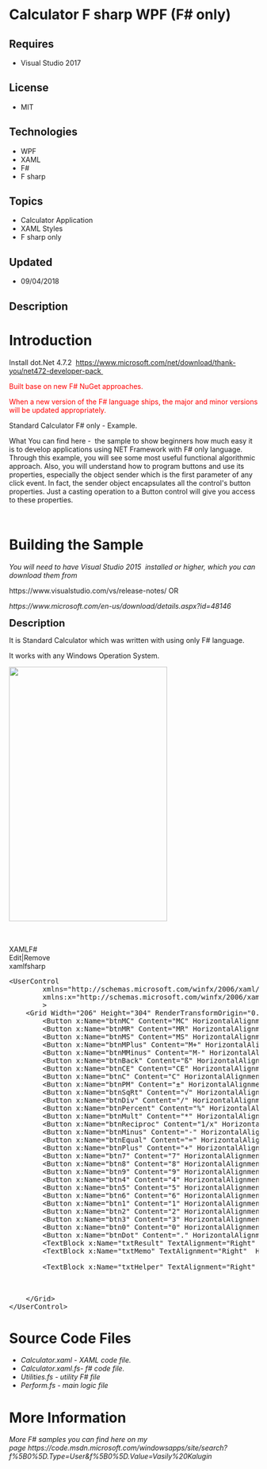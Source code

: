# Calculator F sharp  WPF  (F# only)
## Requires
- Visual Studio 2017
## License
- MIT
## Technologies
- WPF
- XAML
- F#
- F sharp
## Topics
- Calculator Application
- XAML Styles
- F sharp only
## Updated
- 09/04/2018
## Description

<h1>Introduction</h1>
<p>Install dot.Net 4.7.2&nbsp; <a href="https://www.microsoft.com/net/download/thank-you/net472-developer-pack">
https://www.microsoft.com/net/download/thank-you/net472-developer-pack&nbsp;</a></p>
<p><span style="color:#ff0000">Built base on new F# NuGet approaches.</span></p>
<p><span style="color:#ff0000">When a new version of the F# language ships, the major and minor versions will be updated appropriately.<br>
</span></p>
<p>Standard Calculator F# only - Example.</p>
<p>What You can find here - &nbsp;the sample to show beginners how much easy it is to develop applications using NET Framework with F# only language. Through this example, you will see some most useful functional algorithmic approach. Also, you will understand
 how to program buttons and use its properties, especially the&nbsp;object sender which is the first parameter of any click event. In fact, the sender object encapsulates all the control's button properties. Just a casting operation to a Button control will
 give you access to these properties.</p>
<p><em style="font-size:x-small"><br>
</em></p>
<h1><span>Building the Sample</span></h1>
<p><em><em>You will need to have Visual Studio 2015&nbsp; installed or higher, which you can download them from</em></em></p>
<p>https://www.visualstudio.com/vs/release-notes/ OR</p>
<p><em><em>https://www.microsoft.com/en-us/download/details.aspx?id=48146<br>
</em></em></p>
<p><span style="font-size:20px; font-weight:bold">Description</span></p>
<p>It is Standard Calculator which was written with using only F# language.</p>
<p>It works with any Windows Operation System.&nbsp;</p>
<p><em><img id="162493" src="https://code.msdn.microsoft.com/windowsapps/site/view/file/162493/1/Calc1.PNG" alt="" width="319" height="513">&nbsp;</em></p>
<p>&nbsp;</p>
<div class="scriptcode">
<div class="pluginEditHolder">
<div class="title"><span>XAML</span><span>F#</span></div>
<div class="pluginLinkHolder"><span class="pluginEditHolderLink">Edit</span>|<span class="pluginRemoveHolderLink">Remove</span></div>
<span class="hidden">xaml</span><span class="hidden">fsharp</span>


<div class="preview">
<pre class="xaml"><span class="xaml__tag_start">&lt;UserControl</span>&nbsp;&nbsp;&nbsp;
&nbsp;&nbsp;&nbsp;&nbsp;&nbsp;&nbsp;&nbsp;&nbsp;<span class="xaml__attr_name">xmlns</span>=<span class="xaml__attr_value">&quot;http://schemas.microsoft.com/winfx/2006/xaml/presentation&quot;</span>&nbsp;&nbsp;
&nbsp;&nbsp;&nbsp;&nbsp;&nbsp;&nbsp;&nbsp;&nbsp;<span class="xaml__keyword">xmlns</span>:<span class="xaml__attr_name">x</span>=<span class="xaml__attr_value">&quot;http://schemas.microsoft.com/winfx/2006/xaml&quot;</span>&nbsp;&nbsp;&nbsp;
&nbsp;&nbsp;&nbsp;&nbsp;&nbsp;&nbsp;&nbsp;&nbsp;<span class="xaml__tag_start">&gt;&nbsp;
</span>&nbsp;&nbsp;&nbsp;&nbsp;<span class="xaml__tag_start">&lt;Grid</span>&nbsp;<span class="xaml__attr_name">Width</span>=<span class="xaml__attr_value">&quot;206&quot;</span>&nbsp;<span class="xaml__attr_name">Height</span>=<span class="xaml__attr_value">&quot;304&quot;</span>&nbsp;<span class="xaml__attr_name">RenderTransformOrigin</span>=<span class="xaml__attr_value">&quot;0.5,0.5&quot;</span>&nbsp;<span class="xaml__attr_name">Background</span>=<span class="xaml__attr_value">&quot;#FFF6F7F9&quot;</span>&nbsp;<span class="xaml__tag_start">&gt;&nbsp;
</span>&nbsp;&nbsp;&nbsp;&nbsp;&nbsp;&nbsp;&nbsp;&nbsp;<span class="xaml__tag_start">&lt;Button</span>&nbsp;x:<span class="xaml__attr_name">Name</span>=<span class="xaml__attr_value">&quot;btnMC&quot;</span>&nbsp;<span class="xaml__attr_name">Content</span>=<span class="xaml__attr_value">&quot;MC&quot;</span>&nbsp;<span class="xaml__attr_name">HorizontalAlignment</span>=<span class="xaml__attr_value">&quot;Left&quot;</span>&nbsp;<span class="xaml__attr_name">Margin</span>=<span class="xaml__attr_value">&quot;10,75,0,0&quot;</span>&nbsp;<span class="xaml__attr_name">VerticalAlignment</span>=<span class="xaml__attr_value">&quot;Top&quot;</span>&nbsp;<span class="xaml__attr_name">Width</span>=<span class="xaml__attr_value">&quot;33&quot;</span>&nbsp;<span class="xaml__attr_name">Height</span>=<span class="xaml__attr_value">&quot;33&quot;</span>&nbsp;<span class="xaml__attr_name">Background</span>=<span class="xaml__attr_value">&quot;#FFF4F7F9&quot;</span><span class="xaml__tag_start">/&gt;</span>&nbsp;
&nbsp;&nbsp;&nbsp;&nbsp;&nbsp;&nbsp;&nbsp;&nbsp;<span class="xaml__tag_start">&lt;Button</span>&nbsp;x:<span class="xaml__attr_name">Name</span>=<span class="xaml__attr_value">&quot;btnMR&quot;</span>&nbsp;<span class="xaml__attr_name">Content</span>=<span class="xaml__attr_value">&quot;MR&quot;</span>&nbsp;<span class="xaml__attr_name">HorizontalAlignment</span>=<span class="xaml__attr_value">&quot;Left&quot;</span>&nbsp;<span class="xaml__attr_name">Margin</span>=<span class="xaml__attr_value">&quot;48,75,0,0&quot;</span>&nbsp;<span class="xaml__attr_name">VerticalAlignment</span>=<span class="xaml__attr_value">&quot;Top&quot;</span>&nbsp;<span class="xaml__attr_name">Width</span>=<span class="xaml__attr_value">&quot;33&quot;</span>&nbsp;<span class="xaml__attr_name">Height</span>=<span class="xaml__attr_value">&quot;33&quot;</span>&nbsp;<span class="xaml__attr_name">Background</span>=<span class="xaml__attr_value">&quot;#FFF4F7F9&quot;</span><span class="xaml__tag_start">/&gt;</span>&nbsp;
&nbsp;&nbsp;&nbsp;&nbsp;&nbsp;&nbsp;&nbsp;&nbsp;<span class="xaml__tag_start">&lt;Button</span>&nbsp;x:<span class="xaml__attr_name">Name</span>=<span class="xaml__attr_value">&quot;btnMS&quot;</span>&nbsp;<span class="xaml__attr_name">Content</span>=<span class="xaml__attr_value">&quot;MS&quot;</span>&nbsp;<span class="xaml__attr_name">HorizontalAlignment</span>=<span class="xaml__attr_value">&quot;Left&quot;</span>&nbsp;<span class="xaml__attr_name">Margin</span>=<span class="xaml__attr_value">&quot;86,75,0,0&quot;</span>&nbsp;<span class="xaml__attr_name">VerticalAlignment</span>=<span class="xaml__attr_value">&quot;Top&quot;</span>&nbsp;<span class="xaml__attr_name">Width</span>=<span class="xaml__attr_value">&quot;33&quot;</span>&nbsp;<span class="xaml__attr_name">Height</span>=<span class="xaml__attr_value">&quot;33&quot;</span>&nbsp;<span class="xaml__attr_name">Background</span>=<span class="xaml__attr_value">&quot;#FFF4F7F9&quot;</span><span class="xaml__tag_start">/&gt;</span>&nbsp;
&nbsp;&nbsp;&nbsp;&nbsp;&nbsp;&nbsp;&nbsp;&nbsp;<span class="xaml__tag_start">&lt;Button</span>&nbsp;x:<span class="xaml__attr_name">Name</span>=<span class="xaml__attr_value">&quot;btnMPlus&quot;</span>&nbsp;<span class="xaml__attr_name">Content</span>=<span class="xaml__attr_value">&quot;M&#43;&quot;</span>&nbsp;<span class="xaml__attr_name">HorizontalAlignment</span>=<span class="xaml__attr_value">&quot;Left&quot;</span>&nbsp;<span class="xaml__attr_name">Margin</span>=<span class="xaml__attr_value">&quot;124,75,0,0&quot;</span>&nbsp;<span class="xaml__attr_name">VerticalAlignment</span>=<span class="xaml__attr_value">&quot;Top&quot;</span>&nbsp;<span class="xaml__attr_name">Width</span>=<span class="xaml__attr_value">&quot;33&quot;</span>&nbsp;<span class="xaml__attr_name">Height</span>=<span class="xaml__attr_value">&quot;33&quot;</span>&nbsp;<span class="xaml__attr_name">Background</span>=<span class="xaml__attr_value">&quot;#FFF4F7F9&quot;</span><span class="xaml__tag_start">/&gt;</span>&nbsp;
&nbsp;&nbsp;&nbsp;&nbsp;&nbsp;&nbsp;&nbsp;&nbsp;<span class="xaml__tag_start">&lt;Button</span>&nbsp;x:<span class="xaml__attr_name">Name</span>=<span class="xaml__attr_value">&quot;btnMMinus&quot;</span>&nbsp;<span class="xaml__attr_name">Content</span>=<span class="xaml__attr_value">&quot;M-&quot;</span>&nbsp;<span class="xaml__attr_name">HorizontalAlignment</span>=<span class="xaml__attr_value">&quot;Left&quot;</span>&nbsp;<span class="xaml__attr_name">Margin</span>=<span class="xaml__attr_value">&quot;162,75,0,0&quot;</span>&nbsp;<span class="xaml__attr_name">VerticalAlignment</span>=<span class="xaml__attr_value">&quot;Top&quot;</span>&nbsp;<span class="xaml__attr_name">Width</span>=<span class="xaml__attr_value">&quot;33&quot;</span>&nbsp;<span class="xaml__attr_name">Height</span>=<span class="xaml__attr_value">&quot;33&quot;</span>&nbsp;<span class="xaml__attr_name">Background</span>=<span class="xaml__attr_value">&quot;#FFF4F7F9&quot;</span><span class="xaml__tag_start">/&gt;</span>&nbsp;
&nbsp;&nbsp;&nbsp;&nbsp;&nbsp;&nbsp;&nbsp;&nbsp;<span class="xaml__tag_start">&lt;Button</span>&nbsp;x:<span class="xaml__attr_name">Name</span>=<span class="xaml__attr_value">&quot;btnBack&quot;</span>&nbsp;<span class="xaml__attr_name">Content</span>=<span class="xaml__attr_value">&quot;&szlig;&quot;</span>&nbsp;<span class="xaml__attr_name">HorizontalAlignment</span>=<span class="xaml__attr_value">&quot;Left&quot;</span>&nbsp;<span class="xaml__attr_name">Margin</span>=<span class="xaml__attr_value">&quot;10,113,0,0&quot;</span>&nbsp;<span class="xaml__attr_name">VerticalAlignment</span>=<span class="xaml__attr_value">&quot;Top&quot;</span>&nbsp;<span class="xaml__attr_name">Width</span>=<span class="xaml__attr_value">&quot;33&quot;</span>&nbsp;<span class="xaml__attr_name">Height</span>=<span class="xaml__attr_value">&quot;33&quot;</span>&nbsp;<span class="xaml__attr_name">Background</span>=<span class="xaml__attr_value">&quot;#FFF4F7F9&quot;</span>&nbsp;<span class="xaml__attr_name">FontFamily</span>=<span class="xaml__attr_value">&quot;Wingdings&quot;</span><span class="xaml__tag_start">/&gt;</span>&nbsp;
&nbsp;&nbsp;&nbsp;&nbsp;&nbsp;&nbsp;&nbsp;&nbsp;<span class="xaml__tag_start">&lt;Button</span>&nbsp;x:<span class="xaml__attr_name">Name</span>=<span class="xaml__attr_value">&quot;btnCE&quot;</span>&nbsp;<span class="xaml__attr_name">Content</span>=<span class="xaml__attr_value">&quot;CE&quot;</span>&nbsp;<span class="xaml__attr_name">HorizontalAlignment</span>=<span class="xaml__attr_value">&quot;Left&quot;</span>&nbsp;<span class="xaml__attr_name">Margin</span>=<span class="xaml__attr_value">&quot;48,113,0,0&quot;</span>&nbsp;<span class="xaml__attr_name">VerticalAlignment</span>=<span class="xaml__attr_value">&quot;Top&quot;</span>&nbsp;<span class="xaml__attr_name">Width</span>=<span class="xaml__attr_value">&quot;33&quot;</span>&nbsp;<span class="xaml__attr_name">Height</span>=<span class="xaml__attr_value">&quot;33&quot;</span>&nbsp;<span class="xaml__attr_name">Background</span>=<span class="xaml__attr_value">&quot;#FFF4F7F9&quot;</span><span class="xaml__tag_start">/&gt;</span>&nbsp;
&nbsp;&nbsp;&nbsp;&nbsp;&nbsp;&nbsp;&nbsp;&nbsp;<span class="xaml__tag_start">&lt;Button</span>&nbsp;x:<span class="xaml__attr_name">Name</span>=<span class="xaml__attr_value">&quot;btnC&quot;</span>&nbsp;<span class="xaml__attr_name">Content</span>=<span class="xaml__attr_value">&quot;C&quot;</span>&nbsp;<span class="xaml__attr_name">HorizontalAlignment</span>=<span class="xaml__attr_value">&quot;Left&quot;</span>&nbsp;<span class="xaml__attr_name">Margin</span>=<span class="xaml__attr_value">&quot;86,113,0,0&quot;</span>&nbsp;<span class="xaml__attr_name">VerticalAlignment</span>=<span class="xaml__attr_value">&quot;Top&quot;</span>&nbsp;<span class="xaml__attr_name">Width</span>=<span class="xaml__attr_value">&quot;33&quot;</span>&nbsp;<span class="xaml__attr_name">Height</span>=<span class="xaml__attr_value">&quot;33&quot;</span>&nbsp;<span class="xaml__attr_name">Background</span>=<span class="xaml__attr_value">&quot;#FFF4F7F9&quot;</span><span class="xaml__tag_start">/&gt;</span>&nbsp;
&nbsp;&nbsp;&nbsp;&nbsp;&nbsp;&nbsp;&nbsp;&nbsp;<span class="xaml__tag_start">&lt;Button</span>&nbsp;x:<span class="xaml__attr_name">Name</span>=<span class="xaml__attr_value">&quot;btnPM&quot;</span>&nbsp;<span class="xaml__attr_name">Content</span>=<span class="xaml__attr_value">&quot;&plusmn;&quot;</span>&nbsp;<span class="xaml__attr_name">HorizontalAlignment</span>=<span class="xaml__attr_value">&quot;Left&quot;</span>&nbsp;<span class="xaml__attr_name">Margin</span>=<span class="xaml__attr_value">&quot;124,113,0,0&quot;</span>&nbsp;<span class="xaml__attr_name">VerticalAlignment</span>=<span class="xaml__attr_value">&quot;Top&quot;</span>&nbsp;<span class="xaml__attr_name">Width</span>=<span class="xaml__attr_value">&quot;33&quot;</span>&nbsp;<span class="xaml__attr_name">Height</span>=<span class="xaml__attr_value">&quot;33&quot;</span>&nbsp;<span class="xaml__attr_name">Background</span>=<span class="xaml__attr_value">&quot;#FFF4F7F9&quot;</span><span class="xaml__tag_start">/&gt;</span>&nbsp;
&nbsp;&nbsp;&nbsp;&nbsp;&nbsp;&nbsp;&nbsp;&nbsp;<span class="xaml__tag_start">&lt;Button</span>&nbsp;x:<span class="xaml__attr_name">Name</span>=<span class="xaml__attr_value">&quot;btnSqRt&quot;</span>&nbsp;<span class="xaml__attr_name">Content</span>=<span class="xaml__attr_value">&quot;&radic;&quot;</span>&nbsp;<span class="xaml__attr_name">HorizontalAlignment</span>=<span class="xaml__attr_value">&quot;Left&quot;</span>&nbsp;<span class="xaml__attr_name">Margin</span>=<span class="xaml__attr_value">&quot;162,113,0,0&quot;</span>&nbsp;<span class="xaml__attr_name">VerticalAlignment</span>=<span class="xaml__attr_value">&quot;Top&quot;</span>&nbsp;<span class="xaml__attr_name">Width</span>=<span class="xaml__attr_value">&quot;33&quot;</span>&nbsp;<span class="xaml__attr_name">Height</span>=<span class="xaml__attr_value">&quot;33&quot;</span>&nbsp;<span class="xaml__attr_name">Background</span>=<span class="xaml__attr_value">&quot;#FFF4F7F9&quot;</span><span class="xaml__tag_start">/&gt;</span>&nbsp;
&nbsp;&nbsp;&nbsp;&nbsp;&nbsp;&nbsp;&nbsp;&nbsp;<span class="xaml__tag_start">&lt;Button</span>&nbsp;x:<span class="xaml__attr_name">Name</span>=<span class="xaml__attr_value">&quot;btnDiv&quot;</span>&nbsp;<span class="xaml__attr_name">Content</span>=<span class="xaml__attr_value">&quot;/&quot;</span>&nbsp;<span class="xaml__attr_name">HorizontalAlignment</span>=<span class="xaml__attr_value">&quot;Left&quot;</span>&nbsp;<span class="xaml__attr_name">Margin</span>=<span class="xaml__attr_value">&quot;124,151,0,0&quot;</span>&nbsp;<span class="xaml__attr_name">VerticalAlignment</span>=<span class="xaml__attr_value">&quot;Top&quot;</span>&nbsp;<span class="xaml__attr_name">Width</span>=<span class="xaml__attr_value">&quot;33&quot;</span>&nbsp;<span class="xaml__attr_name">Height</span>=<span class="xaml__attr_value">&quot;33&quot;</span>&nbsp;<span class="xaml__attr_name">Background</span>=<span class="xaml__attr_value">&quot;#FFF4F7F9&quot;</span><span class="xaml__tag_start">/&gt;</span>&nbsp;
&nbsp;&nbsp;&nbsp;&nbsp;&nbsp;&nbsp;&nbsp;&nbsp;<span class="xaml__tag_start">&lt;Button</span>&nbsp;x:<span class="xaml__attr_name">Name</span>=<span class="xaml__attr_value">&quot;btnPercent&quot;</span>&nbsp;<span class="xaml__attr_name">Content</span>=<span class="xaml__attr_value">&quot;%&quot;</span>&nbsp;<span class="xaml__attr_name">HorizontalAlignment</span>=<span class="xaml__attr_value">&quot;Left&quot;</span>&nbsp;<span class="xaml__attr_name">Margin</span>=<span class="xaml__attr_value">&quot;162,151,0,0&quot;</span>&nbsp;<span class="xaml__attr_name">VerticalAlignment</span>=<span class="xaml__attr_value">&quot;Top&quot;</span>&nbsp;<span class="xaml__attr_name">Width</span>=<span class="xaml__attr_value">&quot;33&quot;</span>&nbsp;<span class="xaml__attr_name">Height</span>=<span class="xaml__attr_value">&quot;33&quot;</span>&nbsp;<span class="xaml__attr_name">Background</span>=<span class="xaml__attr_value">&quot;#FFF4F7F9&quot;</span>&nbsp;<span class="xaml__attr_name">IsCancel</span>=<span class="xaml__attr_value">&quot;True&quot;</span><span class="xaml__tag_start">/&gt;</span>&nbsp;
&nbsp;&nbsp;&nbsp;&nbsp;&nbsp;&nbsp;&nbsp;&nbsp;<span class="xaml__tag_start">&lt;Button</span>&nbsp;x:<span class="xaml__attr_name">Name</span>=<span class="xaml__attr_value">&quot;btnMult&quot;</span>&nbsp;<span class="xaml__attr_name">Content</span>=<span class="xaml__attr_value">&quot;*&quot;</span>&nbsp;<span class="xaml__attr_name">HorizontalAlignment</span>=<span class="xaml__attr_value">&quot;Left&quot;</span>&nbsp;<span class="xaml__attr_name">Margin</span>=<span class="xaml__attr_value">&quot;125,189,0,0&quot;</span>&nbsp;<span class="xaml__attr_name">VerticalAlignment</span>=<span class="xaml__attr_value">&quot;Top&quot;</span>&nbsp;<span class="xaml__attr_name">Width</span>=<span class="xaml__attr_value">&quot;33&quot;</span>&nbsp;<span class="xaml__attr_name">Height</span>=<span class="xaml__attr_value">&quot;33&quot;</span>&nbsp;<span class="xaml__attr_name">Background</span>=<span class="xaml__attr_value">&quot;#FFF4F7F9&quot;</span><span class="xaml__tag_start">/&gt;</span>&nbsp;
&nbsp;&nbsp;&nbsp;&nbsp;&nbsp;&nbsp;&nbsp;&nbsp;<span class="xaml__tag_start">&lt;Button</span>&nbsp;x:<span class="xaml__attr_name">Name</span>=<span class="xaml__attr_value">&quot;btnReciproc&quot;</span>&nbsp;<span class="xaml__attr_name">Content</span>=<span class="xaml__attr_value">&quot;1/x&quot;</span>&nbsp;<span class="xaml__attr_name">HorizontalAlignment</span>=<span class="xaml__attr_value">&quot;Left&quot;</span>&nbsp;<span class="xaml__attr_name">Margin</span>=<span class="xaml__attr_value">&quot;163,189,0,0&quot;</span>&nbsp;<span class="xaml__attr_name">VerticalAlignment</span>=<span class="xaml__attr_value">&quot;Top&quot;</span>&nbsp;<span class="xaml__attr_name">Width</span>=<span class="xaml__attr_value">&quot;33&quot;</span>&nbsp;<span class="xaml__attr_name">Height</span>=<span class="xaml__attr_value">&quot;33&quot;</span>&nbsp;<span class="xaml__attr_name">Background</span>=<span class="xaml__attr_value">&quot;#FFF4F7F9&quot;</span><span class="xaml__tag_start">/&gt;</span>&nbsp;
&nbsp;&nbsp;&nbsp;&nbsp;&nbsp;&nbsp;&nbsp;&nbsp;<span class="xaml__tag_start">&lt;Button</span>&nbsp;x:<span class="xaml__attr_name">Name</span>=<span class="xaml__attr_value">&quot;btnMinus&quot;</span>&nbsp;<span class="xaml__attr_name">Content</span>=<span class="xaml__attr_value">&quot;-&quot;</span>&nbsp;<span class="xaml__attr_name">HorizontalAlignment</span>=<span class="xaml__attr_value">&quot;Left&quot;</span>&nbsp;<span class="xaml__attr_name">Margin</span>=<span class="xaml__attr_value">&quot;125,227,0,0&quot;</span>&nbsp;<span class="xaml__attr_name">VerticalAlignment</span>=<span class="xaml__attr_value">&quot;Top&quot;</span>&nbsp;<span class="xaml__attr_name">Width</span>=<span class="xaml__attr_value">&quot;33&quot;</span>&nbsp;<span class="xaml__attr_name">Height</span>=<span class="xaml__attr_value">&quot;33&quot;</span>&nbsp;<span class="xaml__attr_name">Background</span>=<span class="xaml__attr_value">&quot;#FFF4F7F9&quot;</span><span class="xaml__tag_start">/&gt;</span>&nbsp;
&nbsp;&nbsp;&nbsp;&nbsp;&nbsp;&nbsp;&nbsp;&nbsp;<span class="xaml__tag_start">&lt;Button</span>&nbsp;x:<span class="xaml__attr_name">Name</span>=<span class="xaml__attr_value">&quot;btnEqual&quot;</span>&nbsp;<span class="xaml__attr_name">Content</span>=<span class="xaml__attr_value">&quot;=&quot;</span>&nbsp;<span class="xaml__attr_name">HorizontalAlignment</span>=<span class="xaml__attr_value">&quot;Left&quot;</span>&nbsp;<span class="xaml__attr_name">Margin</span>=<span class="xaml__attr_value">&quot;163,227,0,0&quot;</span>&nbsp;<span class="xaml__attr_name">VerticalAlignment</span>=<span class="xaml__attr_value">&quot;Top&quot;</span>&nbsp;<span class="xaml__attr_name">Width</span>=<span class="xaml__attr_value">&quot;33&quot;</span>&nbsp;<span class="xaml__attr_name">Height</span>=<span class="xaml__attr_value">&quot;71&quot;</span>&nbsp;<span class="xaml__attr_name">Background</span>=<span class="xaml__attr_value">&quot;#FFF4F7F9&quot;</span><span class="xaml__tag_start">/&gt;</span>&nbsp;
&nbsp;&nbsp;&nbsp;&nbsp;&nbsp;&nbsp;&nbsp;&nbsp;<span class="xaml__tag_start">&lt;Button</span>&nbsp;x:<span class="xaml__attr_name">Name</span>=<span class="xaml__attr_value">&quot;btnPlus&quot;</span>&nbsp;<span class="xaml__attr_name">Content</span>=<span class="xaml__attr_value">&quot;&#43;&quot;</span>&nbsp;<span class="xaml__attr_name">HorizontalAlignment</span>=<span class="xaml__attr_value">&quot;Left&quot;</span>&nbsp;<span class="xaml__attr_name">Margin</span>=<span class="xaml__attr_value">&quot;125,265,0,0&quot;</span>&nbsp;<span class="xaml__attr_name">VerticalAlignment</span>=<span class="xaml__attr_value">&quot;Top&quot;</span>&nbsp;<span class="xaml__attr_name">Width</span>=<span class="xaml__attr_value">&quot;33&quot;</span>&nbsp;<span class="xaml__attr_name">Height</span>=<span class="xaml__attr_value">&quot;33&quot;</span>&nbsp;<span class="xaml__attr_name">Background</span>=<span class="xaml__attr_value">&quot;#FFF4F7F9&quot;</span><span class="xaml__tag_start">/&gt;</span>&nbsp;
&nbsp;&nbsp;&nbsp;&nbsp;&nbsp;&nbsp;&nbsp;&nbsp;<span class="xaml__tag_start">&lt;Button</span>&nbsp;x:<span class="xaml__attr_name">Name</span>=<span class="xaml__attr_value">&quot;btn7&quot;</span>&nbsp;<span class="xaml__attr_name">Content</span>=<span class="xaml__attr_value">&quot;7&quot;</span>&nbsp;<span class="xaml__attr_name">HorizontalAlignment</span>=<span class="xaml__attr_value">&quot;Left&quot;</span>&nbsp;<span class="xaml__attr_name">Margin</span>=<span class="xaml__attr_value">&quot;10,151,0,0&quot;</span>&nbsp;<span class="xaml__attr_name">VerticalAlignment</span>=<span class="xaml__attr_value">&quot;Top&quot;</span>&nbsp;<span class="xaml__attr_name">Width</span>=<span class="xaml__attr_value">&quot;33&quot;</span>&nbsp;<span class="xaml__attr_name">Height</span>=<span class="xaml__attr_value">&quot;33&quot;</span>&nbsp;<span class="xaml__attr_name">Background</span>=<span class="xaml__attr_value">&quot;#FFFBFBFB&quot;</span><span class="xaml__tag_start">/&gt;</span>&nbsp;
&nbsp;&nbsp;&nbsp;&nbsp;&nbsp;&nbsp;&nbsp;&nbsp;<span class="xaml__tag_start">&lt;Button</span>&nbsp;x:<span class="xaml__attr_name">Name</span>=<span class="xaml__attr_value">&quot;btn8&quot;</span>&nbsp;<span class="xaml__attr_name">Content</span>=<span class="xaml__attr_value">&quot;8&quot;</span>&nbsp;<span class="xaml__attr_name">HorizontalAlignment</span>=<span class="xaml__attr_value">&quot;Left&quot;</span>&nbsp;<span class="xaml__attr_name">Margin</span>=<span class="xaml__attr_value">&quot;48,151,0,0&quot;</span>&nbsp;<span class="xaml__attr_name">VerticalAlignment</span>=<span class="xaml__attr_value">&quot;Top&quot;</span>&nbsp;<span class="xaml__attr_name">Width</span>=<span class="xaml__attr_value">&quot;33&quot;</span>&nbsp;<span class="xaml__attr_name">Height</span>=<span class="xaml__attr_value">&quot;33&quot;</span>&nbsp;<span class="xaml__attr_name">Background</span>=<span class="xaml__attr_value">&quot;#FFFBFBFB&quot;</span><span class="xaml__tag_start">/&gt;</span>&nbsp;
&nbsp;&nbsp;&nbsp;&nbsp;&nbsp;&nbsp;&nbsp;&nbsp;<span class="xaml__tag_start">&lt;Button</span>&nbsp;x:<span class="xaml__attr_name">Name</span>=<span class="xaml__attr_value">&quot;btn9&quot;</span>&nbsp;<span class="xaml__attr_name">Content</span>=<span class="xaml__attr_value">&quot;9&quot;</span>&nbsp;<span class="xaml__attr_name">HorizontalAlignment</span>=<span class="xaml__attr_value">&quot;Left&quot;</span>&nbsp;<span class="xaml__attr_name">Margin</span>=<span class="xaml__attr_value">&quot;86,151,0,0&quot;</span>&nbsp;<span class="xaml__attr_name">VerticalAlignment</span>=<span class="xaml__attr_value">&quot;Top&quot;</span>&nbsp;<span class="xaml__attr_name">Width</span>=<span class="xaml__attr_value">&quot;33&quot;</span>&nbsp;<span class="xaml__attr_name">Height</span>=<span class="xaml__attr_value">&quot;33&quot;</span>&nbsp;<span class="xaml__attr_name">Background</span>=<span class="xaml__attr_value">&quot;#FFFBFBFB&quot;</span><span class="xaml__tag_start">/&gt;</span>&nbsp;
&nbsp;&nbsp;&nbsp;&nbsp;&nbsp;&nbsp;&nbsp;&nbsp;<span class="xaml__tag_start">&lt;Button</span>&nbsp;x:<span class="xaml__attr_name">Name</span>=<span class="xaml__attr_value">&quot;btn4&quot;</span>&nbsp;<span class="xaml__attr_name">Content</span>=<span class="xaml__attr_value">&quot;4&quot;</span>&nbsp;<span class="xaml__attr_name">HorizontalAlignment</span>=<span class="xaml__attr_value">&quot;Left&quot;</span>&nbsp;<span class="xaml__attr_name">Margin</span>=<span class="xaml__attr_value">&quot;10,189,0,0&quot;</span>&nbsp;<span class="xaml__attr_name">VerticalAlignment</span>=<span class="xaml__attr_value">&quot;Top&quot;</span>&nbsp;<span class="xaml__attr_name">Width</span>=<span class="xaml__attr_value">&quot;33&quot;</span>&nbsp;<span class="xaml__attr_name">Height</span>=<span class="xaml__attr_value">&quot;33&quot;</span>&nbsp;<span class="xaml__attr_name">Background</span>=<span class="xaml__attr_value">&quot;#FFFBFBFB&quot;</span><span class="xaml__tag_start">/&gt;</span>&nbsp;
&nbsp;&nbsp;&nbsp;&nbsp;&nbsp;&nbsp;&nbsp;&nbsp;<span class="xaml__tag_start">&lt;Button</span>&nbsp;x:<span class="xaml__attr_name">Name</span>=<span class="xaml__attr_value">&quot;btn5&quot;</span>&nbsp;<span class="xaml__attr_name">Content</span>=<span class="xaml__attr_value">&quot;5&quot;</span>&nbsp;<span class="xaml__attr_name">HorizontalAlignment</span>=<span class="xaml__attr_value">&quot;Left&quot;</span>&nbsp;<span class="xaml__attr_name">Margin</span>=<span class="xaml__attr_value">&quot;48,189,0,0&quot;</span>&nbsp;<span class="xaml__attr_name">VerticalAlignment</span>=<span class="xaml__attr_value">&quot;Top&quot;</span>&nbsp;<span class="xaml__attr_name">Width</span>=<span class="xaml__attr_value">&quot;33&quot;</span>&nbsp;<span class="xaml__attr_name">Height</span>=<span class="xaml__attr_value">&quot;33&quot;</span>&nbsp;<span class="xaml__attr_name">Background</span>=<span class="xaml__attr_value">&quot;#FFFBFBFB&quot;</span><span class="xaml__tag_start">/&gt;</span>&nbsp;
&nbsp;&nbsp;&nbsp;&nbsp;&nbsp;&nbsp;&nbsp;&nbsp;<span class="xaml__tag_start">&lt;Button</span>&nbsp;x:<span class="xaml__attr_name">Name</span>=<span class="xaml__attr_value">&quot;btn6&quot;</span>&nbsp;<span class="xaml__attr_name">Content</span>=<span class="xaml__attr_value">&quot;6&quot;</span>&nbsp;<span class="xaml__attr_name">HorizontalAlignment</span>=<span class="xaml__attr_value">&quot;Left&quot;</span>&nbsp;<span class="xaml__attr_name">Margin</span>=<span class="xaml__attr_value">&quot;86,189,0,0&quot;</span>&nbsp;<span class="xaml__attr_name">VerticalAlignment</span>=<span class="xaml__attr_value">&quot;Top&quot;</span>&nbsp;<span class="xaml__attr_name">Width</span>=<span class="xaml__attr_value">&quot;33&quot;</span>&nbsp;<span class="xaml__attr_name">Height</span>=<span class="xaml__attr_value">&quot;33&quot;</span>&nbsp;<span class="xaml__attr_name">Background</span>=<span class="xaml__attr_value">&quot;#FFFBFBFB&quot;</span><span class="xaml__tag_start">/&gt;</span>&nbsp;
&nbsp;&nbsp;&nbsp;&nbsp;&nbsp;&nbsp;&nbsp;&nbsp;<span class="xaml__tag_start">&lt;Button</span>&nbsp;x:<span class="xaml__attr_name">Name</span>=<span class="xaml__attr_value">&quot;btn1&quot;</span>&nbsp;<span class="xaml__attr_name">Content</span>=<span class="xaml__attr_value">&quot;1&quot;</span>&nbsp;<span class="xaml__attr_name">HorizontalAlignment</span>=<span class="xaml__attr_value">&quot;Left&quot;</span>&nbsp;<span class="xaml__attr_name">Margin</span>=<span class="xaml__attr_value">&quot;10,227,0,0&quot;</span>&nbsp;<span class="xaml__attr_name">VerticalAlignment</span>=<span class="xaml__attr_value">&quot;Top&quot;</span>&nbsp;<span class="xaml__attr_name">Width</span>=<span class="xaml__attr_value">&quot;33&quot;</span>&nbsp;<span class="xaml__attr_name">Height</span>=<span class="xaml__attr_value">&quot;33&quot;</span>&nbsp;<span class="xaml__attr_name">Background</span>=<span class="xaml__attr_value">&quot;#FFFBFBFB&quot;</span><span class="xaml__tag_start">/&gt;</span>&nbsp;
&nbsp;&nbsp;&nbsp;&nbsp;&nbsp;&nbsp;&nbsp;&nbsp;<span class="xaml__tag_start">&lt;Button</span>&nbsp;x:<span class="xaml__attr_name">Name</span>=<span class="xaml__attr_value">&quot;btn2&quot;</span>&nbsp;<span class="xaml__attr_name">Content</span>=<span class="xaml__attr_value">&quot;2&quot;</span>&nbsp;<span class="xaml__attr_name">HorizontalAlignment</span>=<span class="xaml__attr_value">&quot;Left&quot;</span>&nbsp;<span class="xaml__attr_name">Margin</span>=<span class="xaml__attr_value">&quot;48,227,0,0&quot;</span>&nbsp;<span class="xaml__attr_name">VerticalAlignment</span>=<span class="xaml__attr_value">&quot;Top&quot;</span>&nbsp;<span class="xaml__attr_name">Width</span>=<span class="xaml__attr_value">&quot;33&quot;</span>&nbsp;<span class="xaml__attr_name">Height</span>=<span class="xaml__attr_value">&quot;33&quot;</span>&nbsp;<span class="xaml__attr_name">Background</span>=<span class="xaml__attr_value">&quot;#FFFBFBFB&quot;</span><span class="xaml__tag_start">/&gt;</span>&nbsp;
&nbsp;&nbsp;&nbsp;&nbsp;&nbsp;&nbsp;&nbsp;&nbsp;<span class="xaml__tag_start">&lt;Button</span>&nbsp;x:<span class="xaml__attr_name">Name</span>=<span class="xaml__attr_value">&quot;btn3&quot;</span>&nbsp;<span class="xaml__attr_name">Content</span>=<span class="xaml__attr_value">&quot;3&quot;</span>&nbsp;<span class="xaml__attr_name">HorizontalAlignment</span>=<span class="xaml__attr_value">&quot;Left&quot;</span>&nbsp;<span class="xaml__attr_name">Margin</span>=<span class="xaml__attr_value">&quot;86,227,0,0&quot;</span>&nbsp;<span class="xaml__attr_name">VerticalAlignment</span>=<span class="xaml__attr_value">&quot;Top&quot;</span>&nbsp;<span class="xaml__attr_name">Width</span>=<span class="xaml__attr_value">&quot;33&quot;</span>&nbsp;<span class="xaml__attr_name">Height</span>=<span class="xaml__attr_value">&quot;33&quot;</span>&nbsp;<span class="xaml__attr_name">Background</span>=<span class="xaml__attr_value">&quot;#FFFBFBFB&quot;</span><span class="xaml__tag_start">/&gt;</span>&nbsp;
&nbsp;&nbsp;&nbsp;&nbsp;&nbsp;&nbsp;&nbsp;&nbsp;<span class="xaml__tag_start">&lt;Button</span>&nbsp;x:<span class="xaml__attr_name">Name</span>=<span class="xaml__attr_value">&quot;btn0&quot;</span>&nbsp;<span class="xaml__attr_name">Content</span>=<span class="xaml__attr_value">&quot;0&quot;</span>&nbsp;<span class="xaml__attr_name">HorizontalAlignment</span>=<span class="xaml__attr_value">&quot;Left&quot;</span>&nbsp;<span class="xaml__attr_name">Margin</span>=<span class="xaml__attr_value">&quot;10,265,0,0&quot;</span>&nbsp;<span class="xaml__attr_name">VerticalAlignment</span>=<span class="xaml__attr_value">&quot;Top&quot;</span>&nbsp;<span class="xaml__attr_name">Width</span>=<span class="xaml__attr_value">&quot;71&quot;</span>&nbsp;<span class="xaml__attr_name">Height</span>=<span class="xaml__attr_value">&quot;33&quot;</span>&nbsp;<span class="xaml__attr_name">Background</span>=<span class="xaml__attr_value">&quot;#FFFBFBFB&quot;</span><span class="xaml__tag_start">/&gt;</span>&nbsp;
&nbsp;&nbsp;&nbsp;&nbsp;&nbsp;&nbsp;&nbsp;&nbsp;<span class="xaml__tag_start">&lt;Button</span>&nbsp;x:<span class="xaml__attr_name">Name</span>=<span class="xaml__attr_value">&quot;btnDot&quot;</span>&nbsp;<span class="xaml__attr_name">Content</span>=<span class="xaml__attr_value">&quot;.&quot;</span>&nbsp;<span class="xaml__attr_name">HorizontalAlignment</span>=<span class="xaml__attr_value">&quot;Left&quot;</span>&nbsp;<span class="xaml__attr_name">Margin</span>=<span class="xaml__attr_value">&quot;86,265,0,0&quot;</span>&nbsp;<span class="xaml__attr_name">VerticalAlignment</span>=<span class="xaml__attr_value">&quot;Top&quot;</span>&nbsp;<span class="xaml__attr_name">Width</span>=<span class="xaml__attr_value">&quot;33&quot;</span>&nbsp;<span class="xaml__attr_name">Height</span>=<span class="xaml__attr_value">&quot;33&quot;</span>&nbsp;<span class="xaml__attr_name">Background</span>=<span class="xaml__attr_value">&quot;#FFFBFBFB&quot;</span><span class="xaml__tag_start">/&gt;</span>&nbsp;
&nbsp;&nbsp;&nbsp;&nbsp;&nbsp;&nbsp;&nbsp;&nbsp;<span class="xaml__tag_start">&lt;TextBlock</span>&nbsp;x:<span class="xaml__attr_name">Name</span>=<span class="xaml__attr_value">&quot;txtResult&quot;</span>&nbsp;<span class="xaml__attr_name">TextAlignment</span>=<span class="xaml__attr_value">&quot;Right&quot;</span>&nbsp;<span class="xaml__attr_name">HorizontalAlignment</span>=<span class="xaml__attr_value">&quot;Left&quot;</span>&nbsp;<span class="xaml__attr_name">Margin</span>=<span class="xaml__attr_value">&quot;26,29,0,0&quot;</span>&nbsp;<span class="xaml__attr_name">TextWrapping</span>=<span class="xaml__attr_value">&quot;NoWrap&quot;</span>&nbsp;<span class="xaml__attr_name">Text</span>=<span class="xaml__attr_value">&quot;TextBlock&nbsp;&quot;</span>&nbsp;<span class="xaml__attr_name">VerticalAlignment</span>=<span class="xaml__attr_value">&quot;Top&quot;</span>&nbsp;<span class="xaml__attr_name">Height</span>=<span class="xaml__attr_value">&quot;41&quot;</span>&nbsp;<span class="xaml__attr_name">Width</span>=<span class="xaml__attr_value">&quot;169&quot;</span>&nbsp;<span class="xaml__attr_name">Background</span>=<span class="xaml__attr_value">&quot;#FFF6F7F9&quot;</span>&nbsp;<span class="xaml__attr_name">FontSize</span>=<span class="xaml__attr_value">&quot;27&quot;</span><span class="xaml__tag_start">/&gt;</span>&nbsp;
&nbsp;&nbsp;&nbsp;&nbsp;&nbsp;&nbsp;&nbsp;&nbsp;<span class="xaml__tag_start">&lt;TextBlock</span>&nbsp;x:<span class="xaml__attr_name">Name</span>=<span class="xaml__attr_value">&quot;txtMemo&quot;</span>&nbsp;<span class="xaml__attr_name">TextAlignment</span>=<span class="xaml__attr_value">&quot;Right&quot;</span>&nbsp;&nbsp;<span class="xaml__attr_name">HorizontalAlignment</span>=<span class="xaml__attr_value">&quot;Left&quot;</span>&nbsp;<span class="xaml__attr_name">Margin</span>=<span class="xaml__attr_value">&quot;10,29,0,0&quot;</span>&nbsp;<span class="xaml__attr_name">TextWrapping</span>=<span class="xaml__attr_value">&quot;Wrap&quot;</span>&nbsp;<span class="xaml__attr_name">Text</span>=<span class="xaml__attr_value">&quot;M&quot;</span>&nbsp;<span class="xaml__attr_name">VerticalAlignment</span>=<span class="xaml__attr_value">&quot;Top&quot;</span>&nbsp;<span class="xaml__attr_name">Height</span>=<span class="xaml__attr_value">&quot;41&quot;</span>&nbsp;<span class="xaml__attr_name">Width</span>=<span class="xaml__attr_value">&quot;17&quot;</span>&nbsp;<span class="xaml__attr_name">Background</span>=<span class="xaml__attr_value">&quot;#FFF6F7F9&quot;</span>&nbsp;<span class="xaml__attr_name">FontSize</span>=<span class="xaml__attr_value">&quot;17&quot;</span><span class="xaml__tag_start">/&gt;</span>&nbsp;
&nbsp;
&nbsp;&nbsp;&nbsp;&nbsp;&nbsp;&nbsp;&nbsp;&nbsp;<span class="xaml__tag_start">&lt;TextBlock</span>&nbsp;x:<span class="xaml__attr_name">Name</span>=<span class="xaml__attr_value">&quot;txtHelper&quot;</span>&nbsp;<span class="xaml__attr_name">TextAlignment</span>=<span class="xaml__attr_value">&quot;Right&quot;</span>&nbsp;<span class="xaml__attr_name">HorizontalAlignment</span>=<span class="xaml__attr_value">&quot;Left&quot;</span>&nbsp;<span class="xaml__attr_name">Margin</span>=<span class="xaml__attr_value">&quot;10,10,0,0&quot;</span>&nbsp;<span class="xaml__attr_name">TextWrapping</span>=<span class="xaml__attr_value">&quot;NoWrap&quot;</span>&nbsp;<span class="xaml__attr_name">Text</span>=<span class="xaml__attr_value">&quot;TextBlock&nbsp;&quot;</span>&nbsp;<span class="xaml__attr_name">VerticalAlignment</span>=<span class="xaml__attr_value">&quot;Top&quot;</span>&nbsp;<span class="xaml__attr_name">Height</span>=<span class="xaml__attr_value">&quot;19&quot;</span>&nbsp;<span class="xaml__attr_name">Width</span>=<span class="xaml__attr_value">&quot;185&quot;</span>&nbsp;<span class="xaml__attr_name">Background</span>=<span class="xaml__attr_value">&quot;#FFF6F7F9&quot;</span>&nbsp;<span class="xaml__tag_start">/&gt;</span>&nbsp;
&nbsp;
&nbsp;
&nbsp;
&nbsp;&nbsp;&nbsp;&nbsp;<span class="xaml__tag_end">&lt;/Grid&gt;</span>&nbsp;
<span class="xaml__tag_end">&lt;/UserControl&gt;</span></pre>
</div>
</div>
</div>
<h1><span>Source Code Files</span></h1>
<ul>
<li><em>Calculator.xaml - XAML code file.</em> </li><li><em><em>Calculator.xaml.fs- f# code file.</em></em> </li><li><em><em>Utilities.fs - utility F# file<br>
</em></em></li><li><em><em>Perform.fs - main logic file<br>
</em></em></li></ul>
<h1>More Information</h1>
<p><em>More F# samples you can find here on my page&nbsp;https://code.msdn.microsoft.com/windowsapps/site/search?f%5B0%5D.Type=User&amp;f%5B0%5D.Value=Vasily%20Kalugin</em></p>
<p><em><br>
</em></p>
